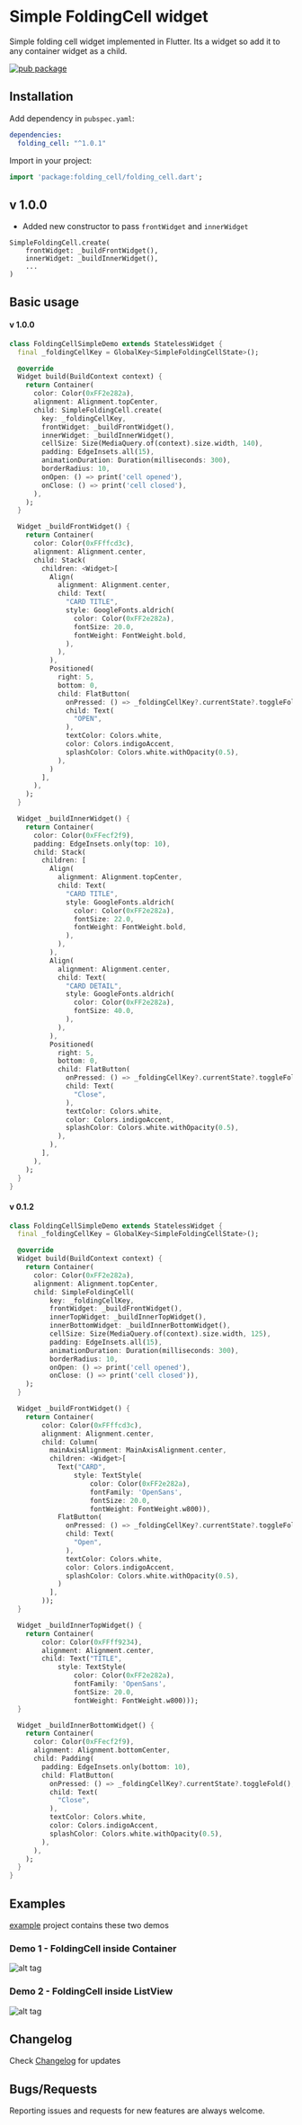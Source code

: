 # Simple FoldingCell widget

Simple folding cell widget implemented in Flutter. Its a widget so add it to any container widget as a child.

[![pub package](https://img.shields.io/pub/v/folding_cell.svg)](https://pub.dartlang.org/packages/folding_cell)

## Installation

Add dependency in `pubspec.yaml`:
```yaml
dependencies:
  folding_cell: "^1.0.1"
```

Import in your project:
```dart
import 'package:folding_cell/folding_cell.dart';
```
## v 1.0.0

* Added new constructor to pass `frontWidget` and `innerWidget` 
```
SimpleFoldingCell.create(
    frontWidget: _buildFrontWidget(),
    innerWidget: _buildInnerWidget(),
    ...
)
```

## Basic usage

#### v 1.0.0
```dart
class FoldingCellSimpleDemo extends StatelessWidget {
  final _foldingCellKey = GlobalKey<SimpleFoldingCellState>();

  @override
  Widget build(BuildContext context) {
    return Container(
      color: Color(0xFF2e282a),
      alignment: Alignment.topCenter,
      child: SimpleFoldingCell.create(
        key: _foldingCellKey,
        frontWidget: _buildFrontWidget(),
        innerWidget: _buildInnerWidget(),
        cellSize: Size(MediaQuery.of(context).size.width, 140),
        padding: EdgeInsets.all(15),
        animationDuration: Duration(milliseconds: 300),
        borderRadius: 10,
        onOpen: () => print('cell opened'),
        onClose: () => print('cell closed'),
      ),
    );
  }

  Widget _buildFrontWidget() {
    return Container(
      color: Color(0xFFffcd3c),
      alignment: Alignment.center,
      child: Stack(
        children: <Widget>[
          Align(
            alignment: Alignment.center,
            child: Text(
              "CARD TITLE",
              style: GoogleFonts.aldrich(
                color: Color(0xFF2e282a),
                fontSize: 20.0,
                fontWeight: FontWeight.bold,
              ),
            ),
          ),
          Positioned(
            right: 5,
            bottom: 0,
            child: FlatButton(
              onPressed: () => _foldingCellKey?.currentState?.toggleFold(),
              child: Text(
                "OPEN",
              ),
              textColor: Colors.white,
              color: Colors.indigoAccent,
              splashColor: Colors.white.withOpacity(0.5),
            ),
          )
        ],
      ),
    );
  }

  Widget _buildInnerWidget() {
    return Container(
      color: Color(0xFFecf2f9),
      padding: EdgeInsets.only(top: 10),
      child: Stack(
        children: [
          Align(
            alignment: Alignment.topCenter,
            child: Text(
              "CARD TITLE",
              style: GoogleFonts.aldrich(
                color: Color(0xFF2e282a),
                fontSize: 22.0,
                fontWeight: FontWeight.bold,
              ),
            ),
          ),
          Align(
            alignment: Alignment.center,
            child: Text(
              "CARD DETAIL",
              style: GoogleFonts.aldrich(
                color: Color(0xFF2e282a),
                fontSize: 40.0,
              ),
            ),
          ),
          Positioned(
            right: 5,
            bottom: 0,
            child: FlatButton(
              onPressed: () => _foldingCellKey?.currentState?.toggleFold(),
              child: Text(
                "Close",
              ),
              textColor: Colors.white,
              color: Colors.indigoAccent,
              splashColor: Colors.white.withOpacity(0.5),
            ),
          ),
        ],
      ),
    );
  }
}
```

#### v 0.1.2
```dart
class FoldingCellSimpleDemo extends StatelessWidget {
  final _foldingCellKey = GlobalKey<SimpleFoldingCellState>();

  @override
  Widget build(BuildContext context) {
    return Container(
      color: Color(0xFF2e282a),
      alignment: Alignment.topCenter,
      child: SimpleFoldingCell(
          key: _foldingCellKey,
          frontWidget: _buildFrontWidget(),
          innerTopWidget: _buildInnerTopWidget(),
          innerBottomWidget: _buildInnerBottomWidget(),
          cellSize: Size(MediaQuery.of(context).size.width, 125),
          padding: EdgeInsets.all(15),
          animationDuration: Duration(milliseconds: 300),
          borderRadius: 10,
          onOpen: () => print('cell opened'),
          onClose: () => print('cell closed')),
    );
  }

  Widget _buildFrontWidget() {
    return Container(
        color: Color(0xFFffcd3c),
        alignment: Alignment.center,
        child: Column(
          mainAxisAlignment: MainAxisAlignment.center,
          children: <Widget>[
            Text("CARD",
                style: TextStyle(
                    color: Color(0xFF2e282a),
                    fontFamily: 'OpenSans',
                    fontSize: 20.0,
                    fontWeight: FontWeight.w800)),
            FlatButton(
              onPressed: () => _foldingCellKey?.currentState?.toggleFold(),
              child: Text(
                "Open",
              ),
              textColor: Colors.white,
              color: Colors.indigoAccent,
              splashColor: Colors.white.withOpacity(0.5),
            )
          ],
        ));
  }

  Widget _buildInnerTopWidget() {
    return Container(
        color: Color(0xFFff9234),
        alignment: Alignment.center,
        child: Text("TITLE",
            style: TextStyle(
                color: Color(0xFF2e282a),
                fontFamily: 'OpenSans',
                fontSize: 20.0,
                fontWeight: FontWeight.w800)));
  }

  Widget _buildInnerBottomWidget() {
    return Container(
      color: Color(0xFFecf2f9),
      alignment: Alignment.bottomCenter,
      child: Padding(
        padding: EdgeInsets.only(bottom: 10),
        child: FlatButton(
          onPressed: () => _foldingCellKey?.currentState?.toggleFold(),
          child: Text(
            "Close",
          ),
          textColor: Colors.white,
          color: Colors.indigoAccent,
          splashColor: Colors.white.withOpacity(0.5),
        ),
      ),
    );
  }
}
```

## Examples

[example](https://github.com/faob-dev/folding_cell/tree/master/example) project contains these two demos

### Demo 1 - FoldingCell inside Container
![alt tag](https://raw.githubusercontent.com/faob-dev/folding_cell/master/screenshots/fc_demo1.gif)

### Demo 2 - FoldingCell inside ListView
![alt tag](https://raw.githubusercontent.com/faob-dev/folding_cell/master/screenshots/fc_demo2.gif)

## Changelog
Check [Changelog](https://github.com/faob-dev/folding_cell/blob/master/CHANGELOG.md) for updates

## Bugs/Requests
Reporting issues and requests for new features are always welcome.
